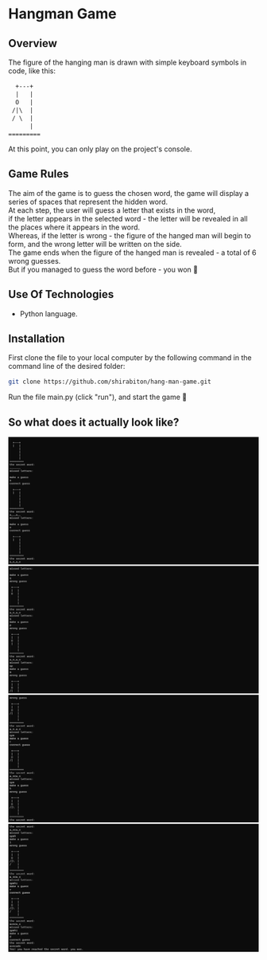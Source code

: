 # Hangman Game
## Overview
The figure of the hanging man is drawn with simple keyboard symbols in code, like this:

```
  +---+
  |   |
  O   |
 /|\  |
 / \  |
      |
=========
```

At this point, you can only play on the project's console.
## Game Rules
The aim of the game is to guess the chosen word, the game will display a series of spaces that represent the hidden word.<br>
At each step, the user will guess a letter that exists in the word,<br>
if the letter appears in the selected word - the letter will be revealed in all the places where it appears in the word.<br>
Whereas, if the letter is wrong - the figure of the hanged man will begin to form, and the wrong letter will be written on the side.<br>
The game ends when the figure of the hanged man is revealed - a total of 6 wrong guesses.<br>
But if you managed to guess the word before - you won 🏅<br>
## Use Of Technologies
- Python language.
## Installation
First clone the file to your local computer by the following command in the command line of the desired folder:
```bash
git clone https://github.com/shirabiton/hang-man-game.git
```
Run the file main.py (click "run"), and start the game 🏁<br>
## So what does it actually look like?
![hang man game](Screenshots/1.png)
![hang man game](Screenshots/2.png)
![hang man game](Screenshots/3.png)
![hang man game](Screenshots/4.png) <br><br>



